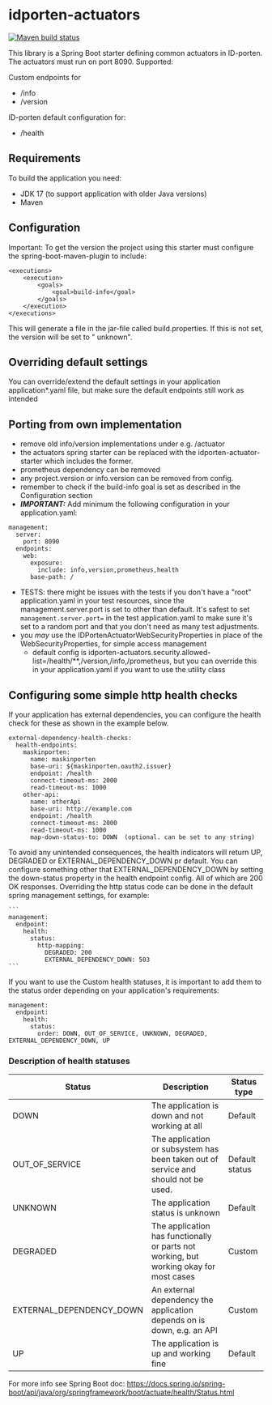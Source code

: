 # idporten-actuators

[![Maven build status](https://github.com/felleslosninger/idporten-actuator-starter/actions/workflows/call-maventests.yml/badge.svg)](https://github.com/felleslosninger/idporten-actuator-starter/actions/workflows/call-maventests.yml)

This library is a Spring Boot starter defining common actuators in ID-porten. The actuators must run on port 8090.
Supported:

Custom endpoints for
* /info
* /version

ID-porten default configuration for:

* /health

## Requirements

To build the application you need:

* JDK 17 (to support application with older Java versions)
* Maven

## Configuration

Important: To get the version the project using this starter must configure the spring-boot-maven-plugin to include:

```
<executions>
    <execution>
        <goals>
            <goal>build-info</goal>
        </goals>
    </execution>
</executions>
```

This will generate a file in the jar-file called build.properties. If this is not set, the version will be set to "
unknown".

## Overriding default settings

You can override/extend the default settings in your application application*.yaml file, but make sure the default
endpoints still work as intended

## Porting from own implementation

- remove old info/version implementations under e.g. /actuator
- the actuators spring starter can be replaced with the idporten-actuator-starter which includes the former.
- prometheus dependency can be removed
- any project.version or info.version can be removed from config.
- remember to check if the build-info goal is set as described in the Configuration section
- ***IMPORTANT:*** Add minimum the following configuration in your application.yaml:
```
management:
  server:
    port: 8090
  endpoints:
    web:
      exposure:
        include: info,version,prometheus,health
      base-path: /
```

- TESTS: there might be issues with the tests if you don't have a "root" application.yaml in your test resources, since
  the management.server.port is set to other than default. It's safest to set ```management.server.port=``` in the test
  application.yaml to make sure it's set to a random port and that you don't need as many test adjustments.
- you _may_ use the IDPortenActuatorWebSecurityProperties in place of the WebSecurityProperties, for simple access
  management
    - default config is idporten-actuators.security.allowed-list=/health/**,/version,/info,/prometheus, but you can
      override this in your application.yaml if you want to use the utility class

## Configuring some simple http health checks

If your application has external dependencies, you can configure the health check for these as shown in the example
below.

```
external-dependency-health-checks:
  health-endpoints:
    maskinporten:
      name: maskinporten
      base-uri: ${maskinporten.oauth2.issuer}
      endpoint: /health
      connect-timeout-ms: 2000
      read-timeout-ms: 1000   
    other-api:
      name: otherApi
      base-uri: http://example.com
      endpoint: /health
      connect-timeout-ms: 2000
      read-timeout-ms: 1000
      map-down-status-to: DOWN  (optional. can be set to any string)
```

To avoid any unintended consequences, the health indicators will return UP, DEGRADED or EXTERNAL_DEPENDENCY_DOWN pr
default. You can configure something other that EXTERNAL_DEPENDENCY_DOWN by setting the down-status property in the
health endpoint config. All of which are 200 OK responses. Overriding the http status code can be done in the default
spring management settings, for example:

    ```
    management:
      endpoint:
        health:
          status:
            http-mapping:
              DEGRADED: 200
              EXTERNAL_DEPENDENCY_DOWN: 503
    ```

If you want to use the Custom health statuses, it is important to add them to the status order depending on your
application's requirements:

```
management:
  endpoint:
    health:
      status:
        order: DOWN, OUT_OF_SERVICE, UNKNOWN, DEGRADED, EXTERNAL_DEPENDENCY_DOWN, UP
```

### Description of health statuses

| Status | Description | Status type |
| ----------- | ----------- | ----------- |
| DOWN | The application is down and not working at all | Default |
| OUT_OF_SERVICE | The application or subsystem has been taken out of service and should not be used. | Default status |
| UNKNOWN | The application status is unknown | Default |
| DEGRADED | The application has functionally or parts not working, but working okay for most cases | Custom |
| EXTERNAL_DEPENDENCY_DOWN | An external dependency the application depends on is down, e.g. an API | Custom |
| UP | The application is up and working fine | Default |

For more info see Spring Boot doc: https://docs.spring.io/spring-boot/api/java/org/springframework/boot/actuate/health/Status.html
